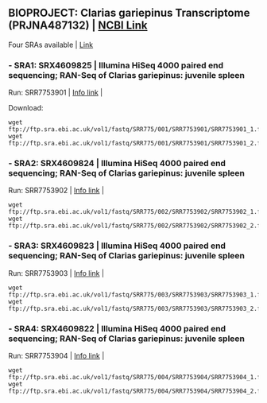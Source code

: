 
## BIOPROJECT: Clarias gariepinus Transcriptome (PRJNA487132) | [NCBI Link](https://www.ncbi.nlm.nih.gov/search/all/?term=PRJNA487132)

Four SRAs available | [Link](https://www.ncbi.nlm.nih.gov/sra?linkname=bioproject_sra_all&from_uid=487132)

### - SRA1: SRX4609825 | Illumina HiSeq 4000 paired end sequencing; RAN-Seq of Clarias gariepinus: juvenile spleen

Run: SRR7753901 | [Info link](https://www.ebi.ac.uk/ena/browser/view/SRR7753901?show=reads) | 

Download: 

```
wget ftp://ftp.sra.ebi.ac.uk/vol1/fastq/SRR775/001/SRR7753901/SRR7753901_1.fastq.gz
wget ftp://ftp.sra.ebi.ac.uk/vol1/fastq/SRR775/001/SRR7753901/SRR7753901_2.fastq.gz

```


### - SRA2: SRX4609824 | Illumina HiSeq 4000 paired end sequencing; RAN-Seq of Clarias gariepinus: juvenile spleen

   Run: SRR7753902 | [Info link](https://www.ebi.ac.uk/ena/browser/view/SRR7753902?show=reads) | 
   
   
```
wget ftp://ftp.sra.ebi.ac.uk/vol1/fastq/SRR775/002/SRR7753902/SRR7753902_1.fastq.gz
wget ftp://ftp.sra.ebi.ac.uk/vol1/fastq/SRR775/002/SRR7753902/SRR7753902_2.fastq.gz

```
   
   
   
### - SRA3: SRX4609823 | Illumina HiSeq 4000 paired end sequencing; RAN-Seq of Clarias gariepinus: juvenile spleen

   Run: SRR7753903 | [Info link](https://www.ebi.ac.uk/ena/browser/view/SRR7753903?show=reads) | 
   
   
```
wget ftp://ftp.sra.ebi.ac.uk/vol1/fastq/SRR775/003/SRR7753903/SRR7753903_1.fastq.gz
wget ftp://ftp.sra.ebi.ac.uk/vol1/fastq/SRR775/003/SRR7753903/SRR7753903_2.fastq.gz

```
   

### - SRA4: SRX4609822 | Illumina HiSeq 4000 paired end sequencing; RAN-Seq of Clarias gariepinus: juvenile spleen

   Run: SRR7753904 | [Info link](https://www.ebi.ac.uk/ena/browser/view/SRR7753904?show=reads) | 
   
   
```
wget ftp://ftp.sra.ebi.ac.uk/vol1/fastq/SRR775/004/SRR7753904/SRR7753904_1.fastq.gz
wget ftp://ftp.sra.ebi.ac.uk/vol1/fastq/SRR775/004/SRR7753904/SRR7753904_2.fastq.gz

```
